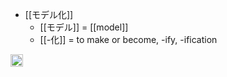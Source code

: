 
- [[モデル化]]
    - [[モデル]] = [[model]]
    - [[-化]] = to make or become, -ify, -ification

<img src='https://scrapbox.io/api/pages/nishio/en/icon' alt='en.icon' height="19.5"/>